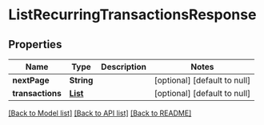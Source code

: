 # ListRecurringTransactionsResponse
## Properties

| Name | Type | Description | Notes |
|------------ | ------------- | ------------- | -------------|
| **nextPage** | **String** |  | [optional] [default to null] |
| **transactions** | [**List**](PlaidAccountRecurringTransaction.md) |  | [optional] [default to null] |

[[Back to Model list]](../README.md#documentation-for-models) [[Back to API list]](../README.md#documentation-for-api-endpoints) [[Back to README]](../README.md)


